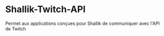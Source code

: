 # Shallik-Twitch-API
Permet aux applications conçues pour Shallik de communiquer avec l'API de Twitch
